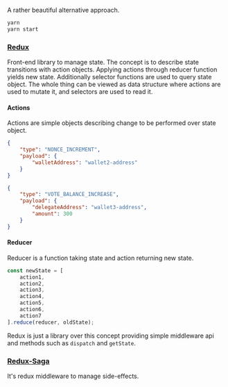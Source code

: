 A rather beautiful alternative approach.

```sh
yarn
yarn start
```

### [Redux]

Front-end library to manage state. The concept is to describe state transitions with action
objects. Applying actions through reducer function yields new state. Additionally selector functions are used to query state object. The whole thing can be viewed as data structure
where actions are used to mutate it, and selectors are used to read it.

#### Actions

Actions are simple objects describing change to be performed over state object.

```json
{
	"type": "NONCE_INCREMENT",
	"payload": {
		"walletAddress": "wallet2-address"
	}
}
```

```json
{
	"type": "VOTE_BALANCE_INCREASE",
	"payload": {
		"delegateAddress": "wallet3-address",
		"amount": 300
	}
}
```

#### Reducer

Reducer is a function taking state and action returning new state.

```js
const newState = [
	action1,
	action2,
	action3,
	action4,
	action5,
	action6,
	action7
].reduce(reducer, oldState);
```

Redux is just a library over this concept providing simple middleware api and methods such as `dispatch` and `getState`.

### [Redux-Saga]

It's redux middleware to manage side-effects.

[redux]: https://redux.js.org/
[redux-saga]: https://redux-saga.js.org/
